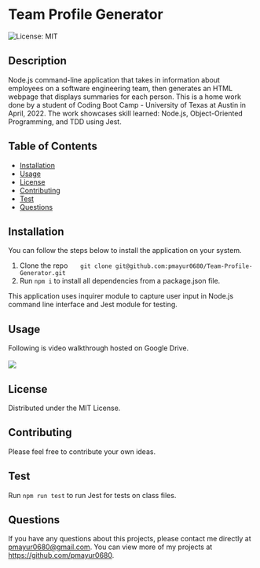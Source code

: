 # Team Profile Generator
  ![License: MIT](https://img.shields.io/badge/License-MIT-yellow.svg)
  ## Description
  Node.js command-line application that takes in information about employees on a software engineering team, then generates an HTML webpage that displays summaries for each person. This is a home work done by a student of Coding Boot Camp - University of Texas at Austin in April, 2022. The work showcases skill learned: Node.js, Object-Oriented Programming, and TDD using Jest.
  ## Table of Contents
  - [Installation](#installation)
  - [Usage](#usage)
  - [License](#license)  
  - [Contributing](#contributing)
  - [Test](#test)  
  - [Questions](#questions)  
  ## Installation
You can follow the steps below to install the application on your system.

1. Clone the repo
`    git clone git@github.com:pmayur0680/Team-Profile-Generator.git
`    
2. Run `npm i` to install all dependencies from a package.json file.

This application uses inquirer module to capture user input in Node.js command line interface and Jest module for testing.
  ## Usage
Following is video walkthrough hosted on Google Drive.<br /><br />
[<img src="https://user-images.githubusercontent.com/101486770/165004903-43427057-135f-49e6-ab30-1e6d84e0c7fb.gif">](https://drive.google.com/file/d/11-3-KrjNe-1ef3ykT50j18avm94ZFYku/view "Team Profile Generator")
  ## License
Distributed under the MIT License.
  ## Contributing
  Please feel free to contribute your own ideas.
  ## Test
  Run `npm run test`  to run Jest for tests on class files.
  ## Questions
If you have any questions about this projects, please contact me directly at pmayur0680@gmail.com. You can view more of my projects at https://github.com/pmayur0680.